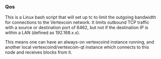 ### Qos ###

This is a Linux bash script that will set up tc to limit the outgoing bandwidth for connections to the Vertexcoin network. It limits outbound TCP traffic with a source or destination port of 6462, but not if the destination IP is within a LAN (defined as 192.168.x.x).

This means one can have an always-on vertexcoind instance running, and another local vertexcoind/vertexcoin-qt instance which connects to this node and receives blocks from it.
